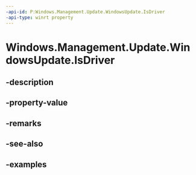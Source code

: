 ```yaml
---
-api-id: P:Windows.Management.Update.WindowsUpdate.IsDriver
-api-type: winrt property
---
```


# Windows.Management.Update.WindowsUpdate.IsDriver

<!--
public bool IsDriver { get; }
-->


## -description

## -property-value

## -remarks

## -see-also

## -examples


